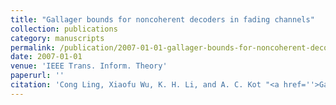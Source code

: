 ```yaml
---
title: "Gallager bounds for noncoherent decoders in fading channels"
collection: publications
category: manuscripts
permalink: /publication/2007-01-01-gallager-bounds-for-noncoherent-decoders-in-fading-channels
date: 2007-01-01
venue: 'IEEE Trans. Inform. Theory'
paperurl: ''
citation: 'Cong Ling, Xiaofu Wu, K. H. Li, and A. C. Kot "<a href=''>Gallager bounds for noncoherent decoders in fading channels</a>", IEEE Trans. Inform. Theory, vol. 53, pp. 4605-4614, Dec. 2007.'
---
```

